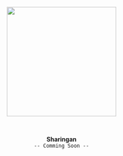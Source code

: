 <p align="center">
  <img width="256" src="https://github.com/user-attachments/assets/8197fcd7-d608-4e32-a705-abf1a7a44a42">  
</p>

<p align="center">
  <a href="LICENSE.md" target="_blank">
    <img src="https://badgen.net/badge/license/MIT/blue" alt="">
  </a>
</p>

<p align="center">
  <br>
  <strong>Sharingan</strong>
  <br>
  <code>-- Comming Soon --</code>
  <br><br>
</p>

